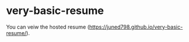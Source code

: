# very-basic-resume

You can veiw the hosted resume (https://juned798.github.io/very-basic-resume/).
